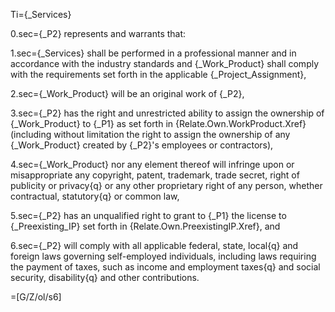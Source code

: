 Ti={_Services}

0.sec={_P2} represents and warrants that:

1.sec={_Services} shall be performed in a professional manner and in accordance with the industry standards and {_Work_Product} shall comply with the requirements set forth in the applicable {_Project_Assignment},

2.sec={_Work_Product} will be an original work of {_P2},

3.sec={_P2} has the right and unrestricted ability to assign the ownership of {_Work_Product} to {_P1} as set forth in {Relate.Own.WorkProduct.Xref} (including without limitation the right to assign the ownership of any {_Work_Product} created by {_P2}'s employees or contractors),

4.sec={_Work_Product} nor any element thereof will infringe upon or misappropriate any copyright, patent, trademark, trade secret, right of publicity or privacy{q} or any other proprietary right of any person, whether contractual, statutory{q} or common law,

5.sec={_P2} has an unqualified right to grant to {_P1} the license to {_Preexisting_IP} set forth in {Relate.Own.PreexistingIP.Xref}, and

6.sec={_P2} will comply with all applicable federal, state, local{q} and foreign laws governing self-employed individuals, including laws requiring the payment of taxes, such as income and employment taxes{q} and social security, disability{q} and other contributions.

=[G/Z/ol/s6]

